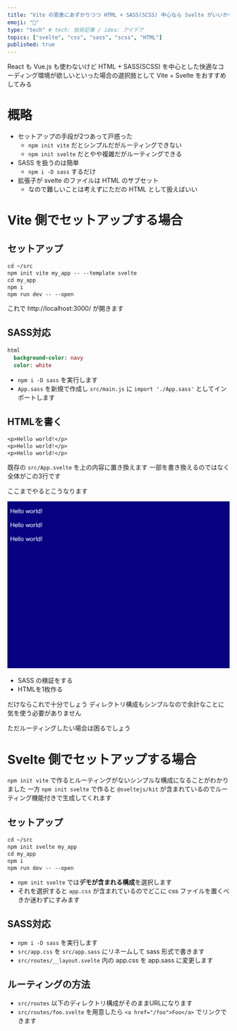 ```yaml
---
title: "Vite の恩恵にあずかりつつ HTML + SASS(SCSS) 中心なら Svelte がいいかもしれない"
emoji: "🍉"
type: "tech" # tech: 技術記事 / idea: アイデア
topics: ["svelte", "css", "sass", "scss", "HTML"]
published: true
---
```


React も Vue.js も使わないけど HTML + SASS(SCSS) を中心とした快適なコーディング環境が欲しいといった場合の選択肢として Vite + Svelte をおすすめしてみる

# 概略 #

  * セットアップの手段が2つあって戸惑った
    * `npm init vite` だとシンプルだがルーティングできない
    * `npm init svelte` だとやや複雑だがルーティングできる
  * SASS を扱うのは簡単
    * `npm i -D sass` するだけ
  * 拡張子が svelte のファイルは HTML のサブセット
    * なので難しいことは考えずにただの HTML として扱えばいい

# Vite 側でセットアップする場合 #

## セットアップ ##

```shell
cd ~/src
npm init vite my_app -- --template svelte
cd my_app
npm i
npm run dev -- --open
```

これで http://localhost:3000/ が開きます

## SASS対応 ##

```sass:src/App.sass
html
  background-color: navy
  color: white
```

  * `npm i -D sass` を実行します
  * `App.sass` を新規で作成し `src/main.js` に `import './App.sass'` としてインポートします

## HTMLを書く ##

```html:src/App.svelte
<p>Hello world!</p>
<p>Hello world!</p>
<p>Hello world!</p>
```

既存の `src/App.svelte` を上の内容に置き換えます
一部を書き換えるのではなく全体がこの3行です

ここまでやるとこうなります

![](/images/4ff99e84325c47/browser_ss1.png)

  * SASS の検証をする
  * HTMLを1枚作る

だけならこれで十分でしょう
ディレクトリ構成もシンプルなので余計なことに気を使う必要がありません

ただルーティングしたい場合は困るでしょう

# Svelte 側でセットアップする場合 #

`npm init vite` で作るとルーティングがないシンプルな構成になることがわかりました
一方 `npm init svelte` で作ると `@sveltejs/kit` が含まれているのでルーティング機能付きで生成してくれます

## セットアップ ##

```shell
cd ~/src
npm init svelte my_app
cd my_app
npm i
npm run dev -- --open
```

  * `npm init svelte` では**デモが含まれる構成**を選択します
  * それを選択すると `app.css` が含まれているのでどこに css ファイルを置くべきか迷わずにすみます

## SASS対応 ##

  * `npm i -D sass` を実行します
  * `src/app.css` を `src/app.sass` にリネームして sass 形式で書きます
  * `src/routes/__layout.svelte` 内の app.css を app.sass に変更します

## ルーティングの方法 ##

  * `src/routes` 以下のディレクトリ構成がそのままURLになります
  * `src/routes/foo.svelte` を用意したら `<a href="/foo">Foo</a>` でリンクできます
